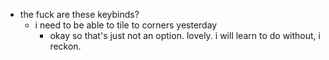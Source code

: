 - the fuck are these keybinds?
	- i need to be able to tile to corners yesterday
		- okay so that's just not an option. lovely. i will learn to do without, i reckon.